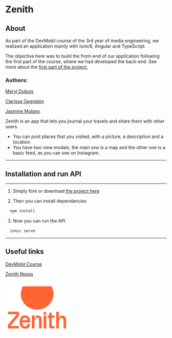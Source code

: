 # Zenith

## About
As part of the DevMobil course of the 3rd year of media engineering, we realized an application mainly with Ionic6, Angular and TypeScript.

The objective here was to build the front-end of our application following the first part of the course, where we had developed the back-end. See more about the [first part of the project.](https://github.com/Meryl-D/zenith-api)

### Authors:
[Meryl Dubois](https://github.com/Meryl-D/)

[Clarisse Gagnebin](https://github.com/clagnar/)

[Jasmine Molano](https://github.com/JasmineMolanoco/)

Zenith is an app that lets you journal your travels and share them with other users.
* You can post places that you visited, with a picture, a description and a location.
* You have two view modals, the main one is a map and the other one is a basic feed, as you can see on Instagram.
___

## Installation and run API
---
1. Simply fork or download [the project here](https://github.com/JasmineMolanoco/Zenith)

2. Then you can install dependancies 
```bash
  npm install
```

3. Now you can run the API

```bash
  ionic serve
```
---

## Useful links
[DevMobil Course](https://mediacomem.github.io/comem-devmobil/latest/)

[Zenith Repos](https://github.com/JasmineMolanoco/Zenith)

![Zenith Logo](src/assets/LOGO-ZENITH.png)